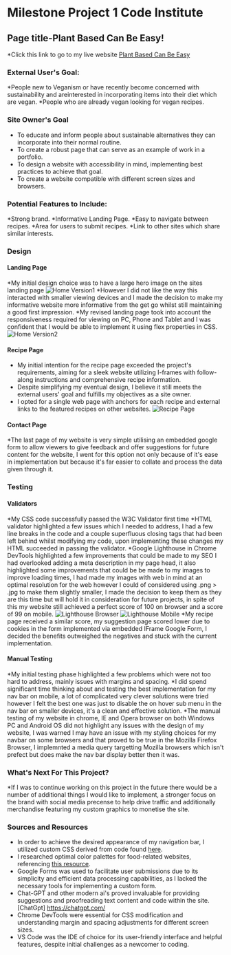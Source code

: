 # Milestone Project 1 Code Institute

## Page title-Plant Based Can Be Easy!

*Click this link to go to my live website [Plant Based Can Be Easy](https://davet86.github.io/FirstProject/index.html)

### External User's Goal: 
*People new to Veganism or have recently become concerned with sustainability and areinterested in incorporating items into their diet which are vegan.
*People who are already vegan looking for vegan recipes.

### Site Owner's Goal
* To educate and inform people about sustainable alternatives they can incorporate into their normal routine.
* To create a robust page that can serve as an example of work in a portfolio.
* To design a website with accessibility in mind, implementing best practices to achieve that goal.
* To create a website compatible with different screen sizes and browsers.

### Potential Features to Include:
*Strong brand.
*Informative Landing Page.
*Easy to navigate between recipes.
*Area for users to submit recipes.
*Link to other sites which share similar interests.

### Design

#### Landing Page

*My initial design choice was to have a large hero image on the sites landing page 
![Home Version1](readme/assets/homever1.png)
*However I did not like the way this interacted with smaller viewing devices and I made the decision to make my informative website more informative from the get go whilst still maintaining a good first impression.
*My revised landing page took into account the responsiveness required for viewing on PC, Phone and Tablet and I was confident that I would be able to implement it using flex properties in CSS.
![Home Version2](readme/assets/homever2.png)


#### Recipe Page

* My initial intention for the recipe page exceeded the project's requirements, aiming for a sleek website utilizing I-frames with follow-along instructions and comprehensive recipe information.
* Despite simplifying my eventual design, I believe it still meets the external users' goal and fulfills my objectives as a site owner.
* I opted for a single web page with anchors for each recipe and external links to the featured recipes on other websites.
![Recipe Page](readme/assets/recipe.png)


#### Contact Page

*The last page of my website is very simple utilising an embedded google form to allow viewers to give feedback and offer suggestions for future content for the website, I went for this option not only because of it's ease in implementation but because it's far easier to collate and process the data given through it.

### Testing

#### Validators

*My CSS code successfully passed the W3C Validator first time
*HTML validator highlighted a few issues which I needed to address, I had a few line breaks in the code and a couple superfluous closing tags that had been left behind whilst modifying my code, upon implementing these changes my HTML succeeded in passing the validator.
*Google Lighthouse in Chrome DevTools highlighted a few improvements that could be made to my SEO I had overlooked adding a meta description in my page head, it also highlighted some improvements that could be be made to my images to improve loading times, I had made my images with web in mind at an optimal resolution for the web however I could of considered using .png > .jpg to make them slightly smaller, I made the decision to keep them as they are this time but will hold it in consideration for future projects, in spite of this my website still achieved a perfect score of 100 on browser and a score of 99 on mobile.
![Lighthouse Browser](readme/assets/LHBrowserTest.png)
![Lighthouse Mobile](readme/assets/LHMobileTest.png)
*My recipe page received a similar score, my suggestion page scored lower due to cookies in the form implemented via embedded IFrame Google Form, I decided the benefits outweighed the negatives and stuck with the current implementation.

#### Manual Testing

*My initial testing phase highlighted a few problems which were not too hard to address, mainly issues with margins and spacing.
*I did spend significant time thinking about and testing the best implementation for my nav bar on mobile, a lot of complicated very clever solutions were tried however I felt the best one was just to disable the on hover sub menu in the nav bar on smaller devices, it's a clean and effective solution.
*The manual testing of my website in chrome, IE and Opera browser on both Windows PC and Android OS did not highlight any issues with the design of my website, I was warned I may have an issue with my styling choices for my navbar on some browsers and that proved to be true in the Mozilla Firefox Browser, I implemnted a media query targetting Mozilla browsers which isn't prefect but does make the nav bar display better then it was.

### What's Next For This Project?

*If I was to continue working on this project in the future there would be a number of additional things I would like to implement, a stronger focus on the brand with social media precense to help drive traffic and additionally merchandise featuring my custom graphics to monetise the site.


### Sources and Resources

* In order to achieve the desired appearance of my navigation bar, I utilized custom CSS derived from code found [here](https://stackoverflow.com/questions/51295524/how-to-create-a-box-with-slanted-edges).
* I researched optimal color palettes for food-related websites, referencing [this resource](https://jenndavid.com/colors-that-influence-food-sales-infographic/).
* Google Forms was used to facilitate user submissions due to its simplicity and efficient data processing capabilities, as I lacked the necessary tools for implementing a custom form.
* Chat-GPT and other modern ai's proved invaluable for providing suggestions and proofreading text content and code within the site. [ChatGpt] https://chatgpt.com/
* Chrome DevTools were essential for CSS modification and understanding margin and spacing adjustments for different screen sizes.
* VS Code was the IDE of choice for its user-friendly interface and helpful features, despite initial challenges as a newcomer to coding.